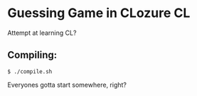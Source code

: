 # Guessing Game in CLozure CL

Attempt at learning CL?

## Compiling:
`$ ./compile.sh`

Everyones gotta start somewhere, right?